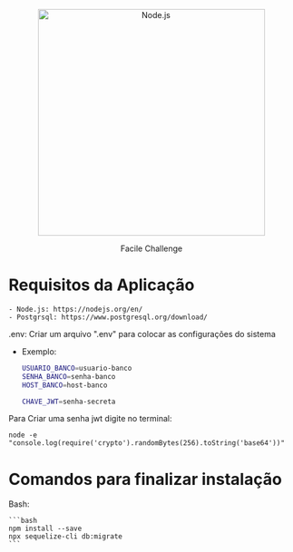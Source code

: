 <p align="center">
  <a href="https://nodejs.org/">
    <img
      alt="Node.js"
      src="https://nodejs.org/static/images/logo-light.svg"
      width="400"
    />
  </a>
</p>

<p align="center">Facile Challenge</p>

# Requisitos da Aplicação
    - Node.js: https://nodejs.org/en/
    - Postgrsql: https://www.postgresql.org/download/

.env: Criar um arquivo ".env" para colocar as configurações do sistema
  - Exemplo:

    ```bash
    USUARIO_BANCO=usuario-banco
    SENHA_BANCO=senha-banco
    HOST_BANCO=host-banco

    CHAVE_JWT=senha-secreta
    ```

Para Criar uma senha jwt digite no terminal:

    node -e "console.log(require('crypto').randomBytes(256).toString('base64'))"

# Comandos para finalizar instalação

Bash:

    ```bash
    npm install --save
    npx sequelize-cli db:migrate
    ```
